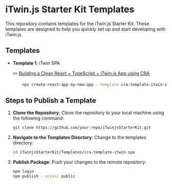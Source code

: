 # iTwin.js Starter Kit Templates

This repository contains templates for the iTwin.js Starter Kit. These templates are designed to help you quickly set up and start developing with iTwin.js.

## Templates

- **Template 1**: iTwin SPA 

    ✏️ [Building a Clean React + TypeScript + iTwin.js App using CRA](https://medium.com/@asad_bukhari/building-a-clean-react-typescript-itwin-js-using-cra-4ed201243729)

    ```sh
        npx create-react-app my-new-app --template cra-template-itwin-spa
    ```

## Steps to Publish a Template

1. **Clone the Repository**: Clone the repository to your local machine using the following command:

    ```sh
    git clone https://github.com/your-repo/iTwinjsStarterKit.git
    ```

2. **Navigate to the Templates Directory**: Change to the templates directory:

    ```sh
    cd iTwinjsStarterKit/Templates/cra-template-itwin-spa
    ```

3. **Publish Package**: Push your changes to the remote repository:

    ```sh
    npm login
    npm publish --access public
    ```
